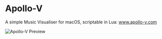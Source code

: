 # Apollo-V
A simple Music Visualiser for macOS, scriptable in Lua: www.apollo-v.com

![Apollo-V Preview](https://github.com/satvikprasad/apollo-v/assets/19403082/7b47f4ed-745c-451c-9901-b208186145b2)
